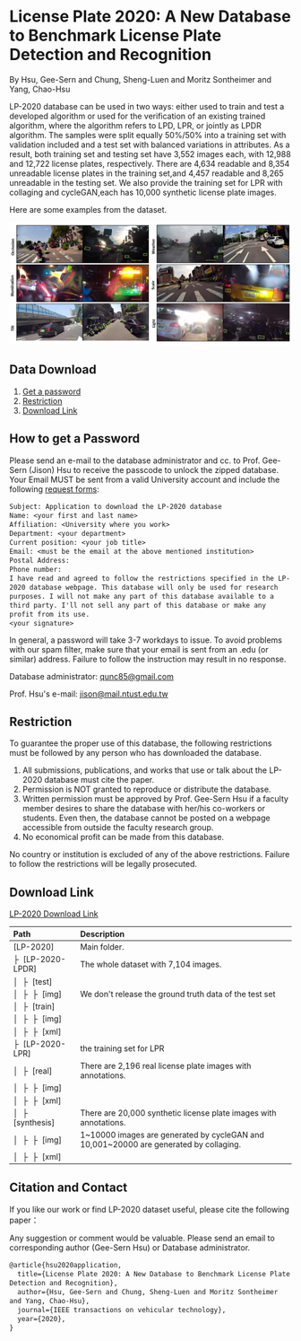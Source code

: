 # License Plate 2020: A New Database to Benchmark License Plate Detection and Recognition
By Hsu, Gee-Sern and Chung, Sheng-Luen and Moritz Sontheimer and Yang, Chao-Hsu

LP-2020 database can be used in two ways: either used to train and test a developed algorithm or used for the verification of an existing trained algorithm, where the algorithm refers to LPD, LPR, or jointly as LPDR algorithm. The samples were split equally 50%/50% into a  training set with validation included and a test set with balanced variations in attributes. As a result, both training set and testing set have 3,552 images each, with 12,988 and 12,722 license plates, respectively. There are 4,634 readable and 8,354 unreadable license plates in the training set,and 4,457 readable and 8,265 unreadable in the testing set. We also provide the training set for LPR with collaging and cycleGAN,each has 10,000 synthetic license plate images.

Here are some examples from the dataset.

![Alt text](LP2020_example.PNG?raw=true "Title")

Data Download 
--
 1. [Get a password](#how-to-get-a-password)
 2. [Restriction](#restriction)
 3. [Download Link](#download-link)
 
How to get a Password
-
Please send an e-mail to the database administrator and cc. to Prof. Gee-Sern (Jison) Hsu to receive the passcode to unlock the zipped database. Your Email MUST be sent from a valid University account and include the following [request forms](./RequestForms.txt):

```
Subject: Application to download the LP-2020 database
Name: <your first and last name>
Affiliation: <University where you work>
Department: <your department>
Current position: <your job title>
Email: <must be the email at the above mentioned institution>
Postal Address:
Phone number:
I have read and agreed to follow the restrictions specified in the LP-2020 database webpage. This database will only be used for research purposes. I will not make any part of this database available to a third party. I'll not sell any part of this database or make any profit from its use.
<your signature>
```
In general, a password will take 3-7 workdays to issue. To avoid problems with our spam filter, make sure that your email is sent from an .edu (or similar) address. Failure to follow the instruction may result in no response. 

Database administrator: qunc85@gmail.com

Prof. Hsu's e-mail: jison@mail.ntust.edu.tw



Restriction
-
To guarantee the proper use of this database, the following restrictions must be followed by any person who has downloaded the database.
 1. All submissions, publications, and works that use or talk about the LP-2020 database must cite the paper. 
 2. Permission is NOT granted to reproduce or distribute the database. 
 3. Written permission must be approved by Prof. Gee-Sern Hsu if a faculty member desires to share the database with her/his co-workers or students. Even then, the database cannot be posted on a webpage accessible from outside the faculty research group. 
 4. No economical profit can be made from this database. 
 
No country or institution is excluded of any of the above restrictions. Failure to follow the restrictions will be legally prosecuted.

Download Link
-
[LP-2020 Download Link](
https://drive.google.com/file/d/1IivwHP5a1rZEzAGpSRVbvWhmeVh2-QgH/view?usp=sharing)

| Path | Description
| :--- | :----------
| [LP-2020] | Main folder.
| &boxvr;&nbsp; [LP-2020-LPDR] | The whole dataset with 7,104 images.
| &boxv;&nbsp; &boxvr;&nbsp; [test] |
| &boxv;&nbsp; &boxvr;&nbsp; &boxvr;&nbsp; [img] | We don't release the ground truth data of the test set
| &boxv;&nbsp; &boxvr;&nbsp; [train] | 
| &boxv;&nbsp; &boxvr;&nbsp; &boxvr;&nbsp; [img] | 
| &boxv;&nbsp; &boxvr;&nbsp; &boxvr;&nbsp; [xml] |
| &boxvr;&nbsp; [LP-2020-LPR] | the training set for LPR
| &boxv;&nbsp; &boxvr;&nbsp; [real] | There are 2,196 real license plate images with annotations. 
| &boxv;&nbsp; &boxvr;&nbsp; &boxvr;&nbsp; [img] |
| &boxv;&nbsp; &boxvr;&nbsp; &boxvr;&nbsp; [xml] |
| &boxv;&nbsp; &boxvr;&nbsp; [synthesis] | There are 20,000 synthetic license plate images with annotations.
| &boxv;&nbsp; &boxvr;&nbsp; &boxvr;&nbsp; [img] | 1~10000 images are generated by cycleGAN and 10,001~20000 are generated by collaging.
| &boxv;&nbsp; &boxvr;&nbsp; &boxvr;&nbsp; [xml] |


Citation and Contact
--
If you like our work or find LP-2020 dataset useful, please cite the following paper：

Any suggestion or comment would be valuable. Please send an email to corresponding author (Gee-Sern Hsu) or Database administrator.
``` SHENG-LUEN CHUNG,
@article{hsu2020application,
  title={License Plate 2020: A New Database to Benchmark License Plate Detection and Recognition},
  author={Hsu, Gee-Sern and Chung, Sheng-Luen and Moritz Sontheimer and Yang, Chao-Hsu},
  journal={IEEE transactions on vehicular technology},
  year={2020},
}
```
